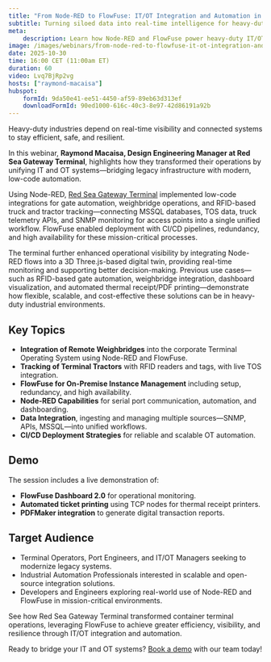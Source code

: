 ```yaml
---
title: "From Node-RED to FlowFuse: IT/OT Integration and Automation in Container Terminals"
subtitle: Turning siloed data into real-time intelligence for heavy-duty industrial operations
meta:
    description: Learn how Node-RED and FlowFuse power heavy-duty IT/OT integration, automation, and real-time visibility in container terminals and beyond.
image: /images/webinars/from-node-red-to-flowfuse-it-ot-integration-and-automation-in-container-terminals.jpg
date: 2025-10-30
time: 16:00 CET (11:00am ET)
duration: 60
video: Lvq7BjRp2vg
hosts: ["raymond-macaisa"]
hubspot:
    formId: 9da50e41-ee51-4450-af59-89eb63d313ef
    downloadFormId: 90ed1000-616c-40c3-8e97-42d86191a92b
---
```

Heavy-duty industries depend on real-time visibility and connected systems to stay efficient, safe, and resilient.  

In this webinar, **Raymond Macaisa, Design Engineering Manager at Red Sea Gateway Terminal**, highlights how they transformed their operations by unifying IT and OT systems—bridging legacy infrastructure with modern, low-code automation.  

<!--more-->

Using Node-RED, [Red Sea Gateway Terminal](https://rsgt.com/) implemented low-code integrations for gate automation, weighbridge operations, and RFID-based truck and tractor tracking—connecting MSSQL databases, TOS data, truck telemetry APIs, and SNMP monitoring for access points into a single unified workflow. FlowFuse enabled deployment with CI/CD pipelines, redundancy, and high availability for these mission-critical processes.

The terminal further enhanced operational visibility by integrating Node-RED flows into a 3D Three.js-based digital twin, providing real-time monitoring and supporting better decision-making. Previous use cases—such as RFID-based gate automation, weighbridge integration, dashboard visualization, and automated thermal receipt/PDF printing—demonstrate how flexible, scalable, and cost-effective these solutions can be in heavy-duty industrial environments.

## Key Topics

- **Integration of Remote Weighbridges** into the corporate Terminal Operating System using Node-RED and FlowFuse.
- **Tracking of Terminal Tractors** with RFID readers and tags, with live TOS integration.
- **FlowFuse for On-Premise Instance Management** including setup, redundancy, and high availability.
- **Node-RED Capabilities** for serial port communication, automation, and dashboarding.
- **Data Integration**, ingesting and managing multiple sources—SNMP, APIs, MSSQL—into unified workflows.
- **CI/CD Deployment Strategies** for reliable and scalable OT automation.

## Demo

The session includes a live demonstration of:

- **FlowFuse Dashboard 2.0** for operational monitoring.
- **Automated ticket printing** using TCP nodes for thermal receipt printers.
- **PDFMaker integration** to generate digital transaction reports.

## Target Audience

- Terminal Operators, Port Engineers, and IT/OT Managers seeking to modernize legacy systems.
- Industrial Automation Professionals interested in scalable and open-source integration solutions.
- Developers and Engineers exploring real-world use of Node-RED and FlowFuse in mission-critical environments.

See how Red Sea Gateway Terminal transformed container terminal operations, leveraging FlowFuse to achieve greater efficiency, visibility, and resilience through IT/OT integration and automation. 

Ready to bridge your IT and OT systems? [Book a demo](/book-demo) with our team today!